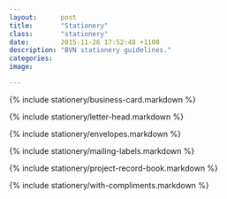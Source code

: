 ```yaml
---
layout:      post     
title:       "Stationery"     
class:       "stationery"     
date:        2015-11-26 17:52:48 +1100     
description: "BVN stationery guidelines."
categories:  
image:       

---
```


{% include stationery/business-card.markdown %}

{% include stationery/letter-head.markdown %}

{% include stationery/envelopes.markdown %}

{% include stationery/mailing-labels.markdown %}

{% include stationery/project-record-book.markdown %}

{% include stationery/with-compliments.markdown %}